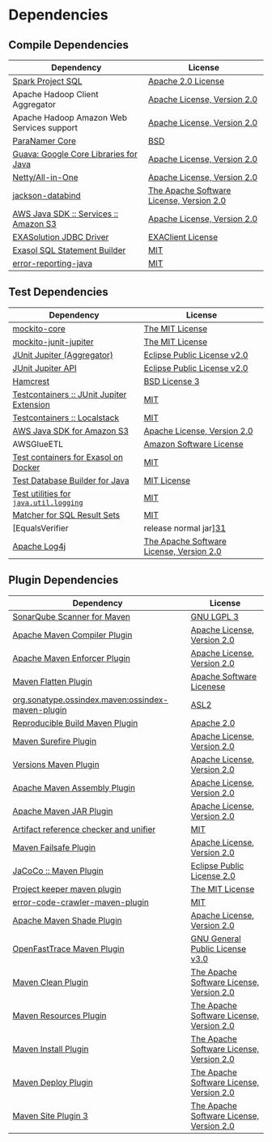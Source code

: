 <!-- @formatter:off -->
# Dependencies

## Compile Dependencies

| Dependency                                  | License                                       |
| ------------------------------------------- | --------------------------------------------- |
| [Spark Project SQL][0]                      | [Apache 2.0 License][1]                       |
| Apache Hadoop Client Aggregator             | [Apache License, Version 2.0][2]              |
| Apache Hadoop Amazon Web Services support   | [Apache License, Version 2.0][2]              |
| [ParaNamer Core][3]                         | [BSD][4]                                      |
| [Guava: Google Core Libraries for Java][5]  | [Apache License, Version 2.0][6]              |
| [Netty/All-in-One][7]                       | [Apache License, Version 2.0][8]              |
| [jackson-databind][9]                       | [The Apache Software License, Version 2.0][6] |
| [AWS Java SDK :: Services :: Amazon S3][10] | [Apache License, Version 2.0][11]             |
| [EXASolution JDBC Driver][12]               | [EXAClient License][13]                       |
| [Exasol SQL Statement Builder][14]          | [MIT][15]                                     |
| [error-reporting-java][16]                  | [MIT][15]                                     |

## Test Dependencies

| Dependency                                      | License                                       |
| ----------------------------------------------- | --------------------------------------------- |
| [mockito-core][17]                              | [The MIT License][18]                         |
| [mockito-junit-jupiter][17]                     | [The MIT License][18]                         |
| [JUnit Jupiter (Aggregator)][19]                | [Eclipse Public License v2.0][20]             |
| [JUnit Jupiter API][19]                         | [Eclipse Public License v2.0][20]             |
| [Hamcrest][21]                                  | [BSD License 3][22]                           |
| [Testcontainers :: JUnit Jupiter Extension][23] | [MIT][24]                                     |
| [Testcontainers :: Localstack][23]              | [MIT][24]                                     |
| [AWS Java SDK for Amazon S3][10]                | [Apache License, Version 2.0][11]             |
| AWSGlueETL                                      | [Amazon Software License][25]                 |
| [Test containers for Exasol on Docker][26]      | [MIT][15]                                     |
| [Test Database Builder for Java][27]            | [MIT License][28]                             |
| [Test utilities for `java.util.logging`][29]    | [MIT][15]                                     |
| [Matcher for SQL Result Sets][30]               | [MIT][15]                                     |
| [EqualsVerifier | release normal jar][31]       | [Apache License, Version 2.0][2]              |
| [Apache Log4j][32]                              | [The Apache Software License, Version 2.0][6] |

## Plugin Dependencies

| Dependency                                              | License                                       |
| ------------------------------------------------------- | --------------------------------------------- |
| [SonarQube Scanner for Maven][33]                       | [GNU LGPL 3][34]                              |
| [Apache Maven Compiler Plugin][35]                      | [Apache License, Version 2.0][2]              |
| [Apache Maven Enforcer Plugin][36]                      | [Apache License, Version 2.0][2]              |
| [Maven Flatten Plugin][37]                              | [Apache Software Licenese][6]                 |
| [org.sonatype.ossindex.maven:ossindex-maven-plugin][38] | [ASL2][6]                                     |
| [Reproducible Build Maven Plugin][39]                   | [Apache 2.0][6]                               |
| [Maven Surefire Plugin][40]                             | [Apache License, Version 2.0][2]              |
| [Versions Maven Plugin][41]                             | [Apache License, Version 2.0][2]              |
| [Apache Maven Assembly Plugin][42]                      | [Apache License, Version 2.0][2]              |
| [Apache Maven JAR Plugin][43]                           | [Apache License, Version 2.0][2]              |
| [Artifact reference checker and unifier][44]            | [MIT][15]                                     |
| [Maven Failsafe Plugin][45]                             | [Apache License, Version 2.0][2]              |
| [JaCoCo :: Maven Plugin][46]                            | [Eclipse Public License 2.0][47]              |
| [Project keeper maven plugin][48]                       | [The MIT License][49]                         |
| [error-code-crawler-maven-plugin][50]                   | [MIT][15]                                     |
| [Apache Maven Shade Plugin][51]                         | [Apache License, Version 2.0][2]              |
| [OpenFastTrace Maven Plugin][52]                        | [GNU General Public License v3.0][53]         |
| [Maven Clean Plugin][54]                                | [The Apache Software License, Version 2.0][6] |
| [Maven Resources Plugin][55]                            | [The Apache Software License, Version 2.0][6] |
| [Maven Install Plugin][56]                              | [The Apache Software License, Version 2.0][6] |
| [Maven Deploy Plugin][57]                               | [The Apache Software License, Version 2.0][6] |
| [Maven Site Plugin 3][58]                               | [The Apache Software License, Version 2.0][6] |

[0]: http://spark.apache.org/
[1]: http://www.apache.org/licenses/LICENSE-2.0.html
[2]: https://www.apache.org/licenses/LICENSE-2.0.txt
[3]: https://github.com/paul-hammant/paranamer
[4]: LICENSE
[5]: https://github.com/google/guava
[6]: http://www.apache.org/licenses/LICENSE-2.0.txt
[7]: https://netty.io
[8]: https://www.apache.org/licenses/LICENSE-2.0
[9]: http://github.com/FasterXML/jackson
[10]: https://aws.amazon.com/sdkforjava
[11]: https://aws.amazon.com/apache2.0
[12]: http://www.exasol.com
[13]: https://docs.exasol.com/connect_exasol/drivers/jdbc.htm
[14]: https://github.com/exasol/sql-statement-builder
[15]: https://opensource.org/licenses/MIT
[16]: https://github.com/exasol/error-reporting-java
[17]: https://github.com/mockito/mockito
[18]: https://github.com/mockito/mockito/blob/main/LICENSE
[19]: https://junit.org/junit5/
[20]: https://www.eclipse.org/legal/epl-v20.html
[21]: http://hamcrest.org/JavaHamcrest/
[22]: http://opensource.org/licenses/BSD-3-Clause
[23]: https://testcontainers.org
[24]: http://opensource.org/licenses/MIT
[25]: http://aws.amazon.com/asl/
[26]: https://github.com/exasol/exasol-testcontainers
[27]: https://github.com/exasol/test-db-builder-java/
[28]: https://github.com/exasol/test-db-builder-java/blob/main/LICENSE
[29]: https://github.com/exasol/java-util-logging-testing
[30]: https://github.com/exasol/hamcrest-resultset-matcher
[31]: https://www.jqno.nl/equalsverifier
[32]: http://logging.apache.org/log4j/1.2/
[33]: http://sonarsource.github.io/sonar-scanner-maven/
[34]: http://www.gnu.org/licenses/lgpl.txt
[35]: https://maven.apache.org/plugins/maven-compiler-plugin/
[36]: https://maven.apache.org/enforcer/maven-enforcer-plugin/
[37]: https://www.mojohaus.org/flatten-maven-plugin
[38]: https://sonatype.github.io/ossindex-maven/maven-plugin/
[39]: http://zlika.github.io/reproducible-build-maven-plugin
[40]: https://maven.apache.org/surefire/maven-surefire-plugin/
[41]: http://www.mojohaus.org/versions-maven-plugin/
[42]: https://maven.apache.org/plugins/maven-assembly-plugin/
[43]: https://maven.apache.org/plugins/maven-jar-plugin/
[44]: https://github.com/exasol/artifact-reference-checker-maven-plugin
[45]: https://maven.apache.org/surefire/maven-failsafe-plugin/
[46]: https://www.jacoco.org/jacoco/trunk/doc/maven.html
[47]: https://www.eclipse.org/legal/epl-2.0/
[48]: https://github.com/exasol/project-keeper/
[49]: https://github.com/exasol/project-keeper/blob/main/LICENSE
[50]: https://github.com/exasol/error-code-crawler-maven-plugin
[51]: https://maven.apache.org/plugins/maven-shade-plugin/
[52]: https://github.com/itsallcode/openfasttrace-maven-plugin
[53]: https://www.gnu.org/licenses/gpl-3.0.html
[54]: http://maven.apache.org/plugins/maven-clean-plugin/
[55]: http://maven.apache.org/plugins/maven-resources-plugin/
[56]: http://maven.apache.org/plugins/maven-install-plugin/
[57]: http://maven.apache.org/plugins/maven-deploy-plugin/
[58]: http://maven.apache.org/plugins/maven-site-plugin/
